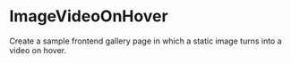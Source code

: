 # ImageVideoOnHover
Create a sample frontend gallery page in which a static image turns into a video on hover. 
